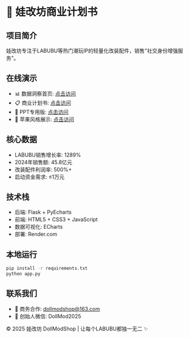 # 🎯 娃改坊商业计划书

## 项目简介
娃改坊专注于LABUBU等热门潮玩IP的轻量化改装配件，销售"社交身份增强服务"。

## 在线演示
- 📊 数据洞察首页: [点击访问](/)
- 📋 商业计划书: [点击访问](/business)
- 📱 PPT专用版: [点击访问](/ppt)
- 🍎 苹果风格展示: [点击访问](/apple_style_demo.html)

## 核心数据
- LABUBU销售增长率: 1289%
- 2024年销售额: 45.8亿元
- 改装配件利润率: 500%+
- 启动资金需求: ≤1万元

## 技术栈
- 后端: Flask + PyEcharts
- 前端: HTML5 + CSS3 + JavaScript
- 数据可视化: ECharts
- 部署: Render.com

## 本地运行
```bash
pip install -r requirements.txt
python app.py
```

## 联系我们
- 📧 商务合作: dollmodshop@163.com
- 📱 创始人微信: DollMod2025

© 2025 娃改坊 DollModShop | 让每个LABUBU都独一无二 ✨
